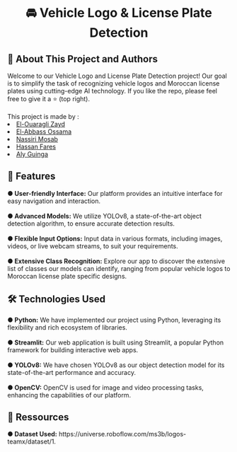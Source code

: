 <div align="center">
  <h1 id="top" align="center"> 🚘 Vehicle Logo & License Plate Detection</h1></div>

<h2 id="about-the-project-and-authors"> 👋 About This Project and Authors</h2>
Welcome to our Vehicle Logo and License Plate Detection project!  Our goal is to simplify the task of recognizing vehicle logos and Moroccan license plates using cutting-edge AI technology. If you like the repo, please feel free to give it a ⭐ (top right).<br><br>This project is made by :
<li><a href="https://github.com/zayd8890">El-Ouaragli Zayd</a></li>
<li><a href="https://github.com/ou4abs">El-Abbass Ossama</a></li>
<li><a href="https://github.com/MS3B09">Nassiri Mosab</a></li>
<li><a href="https://github.com/HaFares">Hassan Fares</a></li>
<li><a href="https://github.com/Guinga6">Aly Guinga</a></li>

<h2 id="features"> 🌟 Features</h2>
<b>  ●  User-friendly Interface:</b> Our platform provides an intuitive interface for easy navigation and interaction.<br><br>
<b>  ●  Advanced Models:</b> We utilize YOLOv8, a state-of-the-art object detection algorithm, to ensure accurate detection results.<br><br>
<b>  ●  Flexible Input Options:</b> Input data in various formats, including images, videos, or live webcam streams, to suit your requirements.<br><br>
<b>  ●  Extensive Class Recognition:</b> Explore our app to discover the extensive list of classes our models can identify, ranging from popular vehicle logos to Moroccan license plate specific designs.

<h2 id="technologies-used"> 🛠️ Technologies Used</h2>
<b>  ● Python:</b> We have implemented our project using Python, leveraging its flexibility and rich ecosystem of libraries.<br><br>
<b>  ● Streamlit:</b> Our web application is built using Streamlit, a popular Python framework for building interactive web apps.<br><br>
<b>  ● YOLOv8:</b> We have chosen YOLOv8 as our object detection model for its state-of-the-art performance and accuracy.<br><br>
<b>  ● OpenCV:</b> OpenCV is used for image and video processing tasks, enhancing the capabilities of our platform.

<h2 id="ressources"> 📂 Ressources</h2>
<b>  ● Dataset Used:</b> https://universe.roboflow.com/ms3b/logos-teamx/dataset/1.<br><br>



